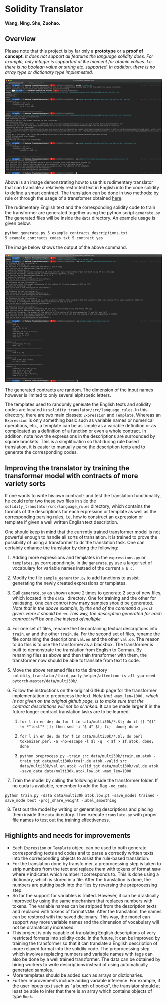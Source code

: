 

# Solidity Translator

#### Wang, Ning. She, Zuohao.

## Overview
Please note that this project is by far only a **prototype** or a **proof of concept**. *It does not support all features the language solidity does. For example, only integer is supported at the moment for atomic values. I.e. there is no boolean value or string etc. supported. In addition, there is no array type or dictionary type implemented.* 

![alt text](https://github.com/timoderbeste/solidity_translator/blob/master/Related%20Resources/translate_demo.png)

Above is an image demonstrating how to use this rudimentary translator that can translate a relatively restricted text in English into the code solidity to define a smart contract. The translation can be done in two methods: by rule or through the usage of a transformer obtained [here](https://github.com/jadore801120/attention-is-all-you-need-pytorch). 

The rudimentary English text and the corresponding solidity code to train the transformer are generated together using the python script `generate.py` The generated files will be inside the `data` directory. An example usage is given below. 

```shell
python generate.py 5_example_contracts_descriptions.txt 5_example_contracts_codes.txt 5 contract yes
```

The image below shows the output of the above command. 

![alt text](https://github.com/timoderbeste/solidity_translator/blob/master/Related%20Resources/generate_demo.png)

The generated contracts are random. The dimension of the input names however is limited to only several alphabetic letters.

The templates used to randomly generate the English texts and solidity codes are located in `solidity_translator/src/language_rules`. In this directory, there are two main classes: `Expression` and `Template`. Whereas an `Expression` is only something basic such as variable names or numerical operations, etc., a template can be as simple as a variable definition or as complicated as a definition of a function or even a whole contract. In addition, note how the expressions in the descriptions are surrounded by square brackets. This is a simplification so that during rule based translation, it is easier to manually parse the description texts and to generate the corresponding codes. 

## Improving the translator by training the transformer model with contracts of more variety sorts

If one wants to write his own contracts and test the translation functionality, he could refer two these two files in side the `solidity_translator/src/language_rules` directory, which contains the formats of the descriptions for each expression or template as well as the corresponding parsing rules, i.e. how to construct an expression or template if given a well written English text description.

One should keep in mind that the currently trained transformer model is not powerful enough to handle all sorts of translation. It is trained to prove the possibility of using a transformer to do the translation task. One can certainly enhance the translator by doing the following:

1.  Adding more expressions and templates in the `expressions.py` or `templates.py` correspondingly. In the `generate.py` use a larger set of vocabulary for variable names instead of the current `a b c`.

2. Modify the file `sample_generator.py` to add functions to assist generating the newly created expressions or templates. 

3. Call `generate.py` as shown above 2 times to generate 2 sets of new files, which located in the `data ` directory. One for training and the other for validating. One can control how many samples should be generated. *Note that in the above example, by the end of the command a `yes` is given. Here it should be `no`. This way, the description   generated for each contract will be one line instead of multiple.*

4. For one set of files, rename the file containing textual descriptions into `train.en` and the other `train.de`. For the second set of files, rename the file containing the descriptions `val.en` and the other `val.de`. The reason to do this is to use the transformer as a blackbox. The transformer is built to demonstrate the translation from English to German. By renaming files as above and then train transformer with them, the transformer now should be able to translate from text to code.

5. Move the above renamed files to the directory `solidity_translator/third_party_helper/attention-is-all-you-need-pytorch-master/data/multi30k/`.

6. Follow the instructions on the original GitHub page for the transformer implementation to preprocess the text. *Note that* `-max_len=1000` *, which is not given on the original github page, is to make sure that the contract descriptions will not be shrinked.*  It can be made larger if in the future longer contract translation tasks are to be learned.

   1. ```shell
      for l in en de; do for f in data/multi30k/*.$l; do if [[ "$f" != *"test"* ]]; then sed -i "$ d" $f; fi;  done; done
      ```
   2. ```shell
      for l in en de; do for f in data/multi30k/*.$l; do perl tokenizer.perl -a -no-escape -l $l -q  < $f > $f.atok; done; done
      ```
   3. ```shell
      python preprocess.py -train_src data/multi30k/train.en.atok -train_tgt data/multi30k/train.de.atok -valid_src data/multi30k/val.en.atok -valid_tgt data/multi30k/val.de.atok -save_data data/multi30k.atok.low.pt -max_len=1000
      ```

7. Train the model by calling the following inside the transformer folder. If no cuda is available, remember to add the flag `-no_cuda`.

```shell
python train.py -data data/multi30k.atok.low.pt -save_model trained -save_mode best -proj_share_weight -label_smoothing
```

8. Test out the model by writing or generating descriptions and placing them inside the `data` directory. Then execute `translate.py` with proper file names to test out the training effectiveness.

## Highlights and needs for improvements

- Each `Expression` or `Template` object can be used to both generate corresponding texts and codes and to parse a correctly written texts into the corresponding objects to assist the rule-based translation.
- For the translation done by transformer, a preprocessing step is taken to strip numbers from the text and replace them with tokens of format `NUM#` where `#` indicates which number it corresponds to. This is done using a dictionary, which is stored in a file. After the translation is done, the numbers are putting back into the files by reversing the preprocessing step. 
- So far the support for variables is limited. However, it can be drastically improved by using the same mechanism that replaces numbers with tokens. The variable names can be stripped from the description texts and replaced with tokens of format `VAR#`. After the translation, the names can be restored with the saved dictionary. This way, the model can support way more variable names and the dimension of vocabulary will not be dramatically increased.
- This project is only capable of translating English descriptions of very restricted formats into solidity code. In the future, it can be improved by training the transformer so that it can translate a English description of more relaxed format into the solidity code. The preprocessing step which involves replacing numbers and variable names with tags can also be done by a well trained transformer. The data can be obtained by hiring workers to write descriptions instead of using automatically generated samples. 
- More templates should be added such as arrays or dictionaries.
- Further improvements include adding variable inference. For example, if the user inputs text such as "a bunch of books", the translator should at least be able to infer that there is an array which contains objects of type `Book`. 
